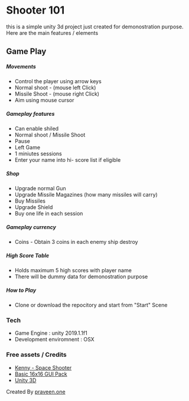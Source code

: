# Shooter 101

this is a simple unity 3d project just created for demonostration purpose. Here are the main features / elements 

## Game Play
##### Movements
  - Control the player using arrow keys
  - Normal shoot - (mouse left Click)
  - Missile Shoot - (mouse right Click)
  - Aim using mouse cursor
  
##### Gameplay features
  - Can enable shiled
  - Normal shoot / Missile Shoot
  - Pause
  - Left Game
  - 1 miniutes sessions
  - Enter your name into hi- score list if eligible
  
##### Shop
  - Upgrade normal Gun
  - Upgrade Missile Magazines (how many missiles will carry)
  - Buy Missiles
  - Upgrade Shield
  - Buy one life in each session
 
##### Gameplay currency
  - Coins - Obtain 3 coins in each enemy ship destroy
  
##### High Score Table
  - Holds maximum 5 high scores with player name
  - There will be dummy data for demonostration purpose

##### How to Play
  - Clone or download the repocitory and start from "Start" Scene

### Tech
  - Game Engine : unity 2019.1.1f1
  - Development enviromnent : OSX

### Free assets / Credits
  - [Kenny - Space Shooter](https://www.kenney.nl/assets/space-shooter-redux)
  - [Basic 16x16 GUI Pack](https://tavoarts.itch.io/basic-pixel-gui-pack)
  - [Unity 3D](https://unity3d.com/)

Created By [praveen.one](http://www.praveen.one) 